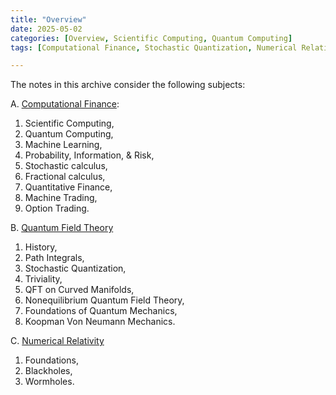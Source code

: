 ```yaml
---
title: "Overview"
date: 2025-05-02
categories: [Overview, Scientific Computing, Quantum Computing]
tags: [Computational Finance, Stochastic Quantization, Numerical Relativity]

---
```



The notes in this archive consider the following subjects:


A. [Computational Finance](https://en.wikipedia.org/wiki/Computational_finance):
1. Scientific Computing, 
2. Quantum Computing, 
3. Machine Learning,
4. Probability, Information, & Risk, 
5. Stochastic calculus, 
6. Fractional calculus, 
7. Quantitative Finance, 
8. Machine Trading, 
9. Option Trading. 

B. [Quantum Field Theory](https://en.wikipedia.org/wiki/Quantum_field_theory)
1. History,
2. Path Integrals, 
3. Stochastic Quantization, 
4. Triviality, 
5. QFT on Curved Manifolds, 
6. Nonequilibrium Quantum Field Theory, 
7. Foundations of Quantum Mechanics, 
8. Koopman Von Neumann Mechanics. 

C. [Numerical Relativity](https://en.wikipedia.org/wiki/Numerical_relativity)
1. Foundations, 
2. Blackholes, 
3. Wormholes.